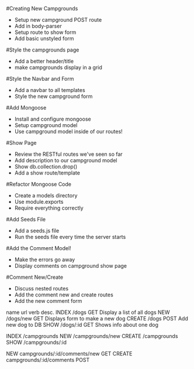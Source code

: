 #Creating New Campgrounds
* Setup new campground POST route
* Add in body-parser
* Setup route to show form
* Add basic unstyled form

#Style the campgrounds page
* Add a better header/title
* make campgrounds display in a grid

#Style the Navbar and Form
* Add a navbar to all templates
* Style the new campground form

#Add Mongoose
* Install and configure mongoose
* Setup campground model
* Use campground model inside of our routes!

#Show Page
* Review the RESTful routes we've seen so far
* Add description to our campground model
* Show db.collection.drop()
* Add a show route/template

#Refactor Mongoose Code
* Create a models directory
* Use module.exports
* Require everything correctly

#Add Seeds File
* Add a seeds.js file
* Run the seeds file every time the server starts

#Add the Comment Model!
* Make the errors go away
* Display comments on campground show page

#Comment New/Create
* Discuss nested routes
* Add the comment new and create routes
* Add the new comment form





name url verb desc.
INDEX /dogs GET Display a list of all dogs 
NEW /dogs/new GET Displays form to make a new dog 
CREATE /dogs POST Add new dog to DB 
SHOW /dogs/:id GET Shows info about one dog

INDEX /campgrounds 
NEW /campgrounds/new 
CREATE /campgrounds 
SHOW /campgrounds/:id

NEW campgrounds/:id/comments/new GET 
CREATE campgrounds/:id/comments POST